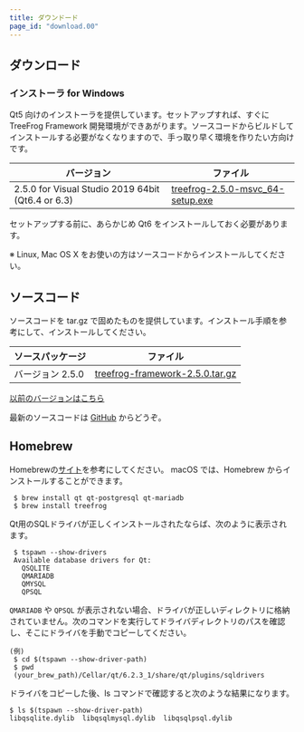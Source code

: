 ```yaml
---
title: ダウンドード
page_id: "download.00"
---
```


## ダウンロード

### インストーラ for Windows

Qt5 向けのインストーラを提供しています。セットアップすれば、すぐに TreeFrog Framework 開発環境ができあがります。ソースコードからビルドしてインストールする必要がなくなりますので、手っ取り早く環境を作りたい方向けです。

<div class="table-div" markdown="1">

| バージョン                                       | ファイル                                  |
|------------------------------------------------|---------------------------------------|
| 2.5.0 for Visual Studio 2019 64bit (Qt6.4 or 6.3) | [<i class="fa fa-download" aria-hidden="true"></i> treefrog-2.5.0-msvc_64-setup.exe](https://github.com/treefrogframework/treefrog-framework/releases/download/v2.5.0/treefrog-2.5.0-msvc_64-setup.exe) |

</div>

セットアップする前に、あらかじめ Qt6 をインストールしておく必要があります。

※ Linux, Mac OS X をお使いの方はソースコードからインストールしてください。

## ソースコード

ソースコードを tar.gz で固めたものを提供しています。インストール手順を参考にして、インストールしてください。

<div class="table-div" markdown="1">

| ソースパッケージ  | ファイル                         |
|-------------------|----------------------------------|
| バージョン 2.5.0 | [<i class="fa fa-download" aria-hidden="true"></i> treefrog-framework-2.5.0.tar.gz](https://github.com/treefrogframework/treefrog-framework/archive/v2.5.0.tar.gz) |

</div>

 [以前のバージョンはこちら <i class="fa fa-angle-double-right" aria-hidden="true"></i>](https://github.com/treefrogframework/treefrog-framework/releases)

最新のソースコードは [GitHub](https://github.com/treefrogframework/) からどうぞ。

## Homebrew

Homebrewの[サイト](https://formulae.brew.sh/formula/treefrog)を参考にしてください。
macOS では、Homebrew からインストールすることができます。

```
 $ brew install qt qt-postgresql qt-mariadb
 $ brew install treefrog
```

Qt用のSQLドライバが正しくインストールされたならば、次のように表示されます。

```
 $ tspawn --show-drivers
 Available database drivers for Qt:
   QSQLITE
   QMARIADB
   QMYSQL
   QPSQL
```

`QMARIADB` や `QPSQL` が表示されない場合、ドライバが正しいディレクトリに格納されていません。次のコマンドを実行してドライバディレクトリのパスを確認し、そこにドライバを手動でコピーしてください。

```
(例)
 $ cd $(tspawn --show-driver-path)
 $ pwd
 (your_brew_path)/Cellar/qt/6.2.3_1/share/qt/plugins/sqldrivers
```

ドライバをコピーした後、ls コマンドで確認すると次のような結果になります。

```
$ ls $(tspawn --show-driver-path)
libqsqlite.dylib  libqsqlmysql.dylib  libqsqlpsql.dylib
```
